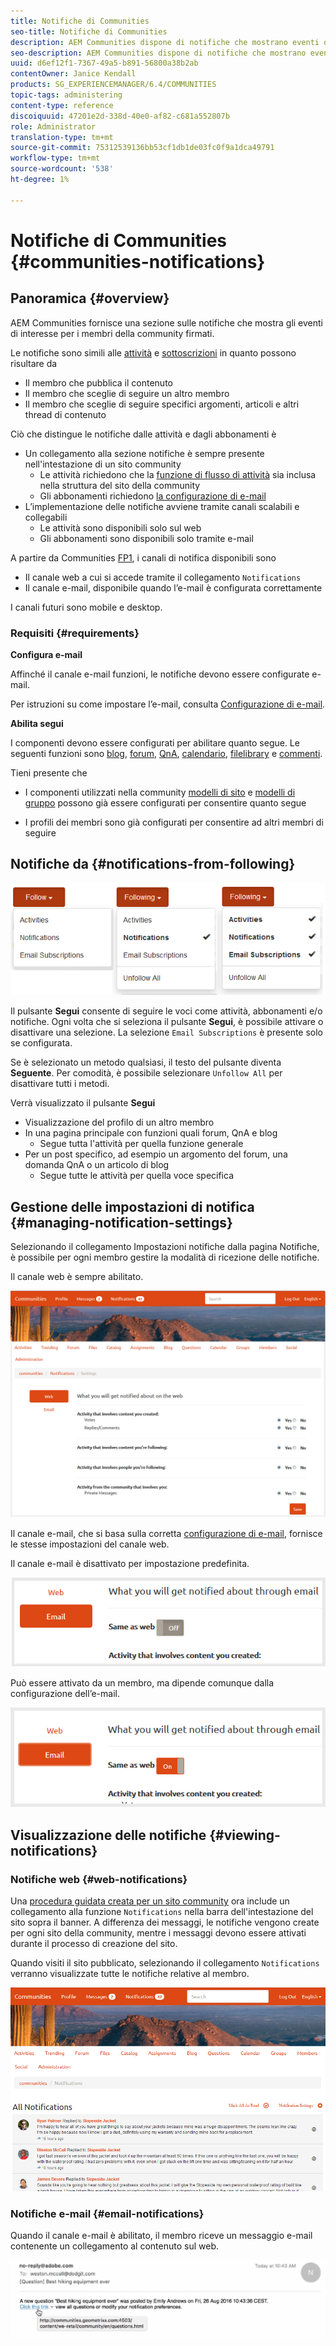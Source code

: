```yaml
---
title: Notifiche di Communities
seo-title: Notifiche di Communities
description: AEM Communities dispone di notifiche che mostrano eventi di interesse per il membro della community che ha effettuato l’accesso
seo-description: AEM Communities dispone di notifiche che mostrano eventi di interesse per il membro della community che ha effettuato l’accesso
uuid: d6ef12f1-7367-49a5-b891-56800a38b2ab
contentOwner: Janice Kendall
products: SG_EXPERIENCEMANAGER/6.4/COMMUNITIES
topic-tags: administering
content-type: reference
discoiquuid: 47201e2d-338d-40e0-af82-c681a552807b
role: Administrator
translation-type: tm+mt
source-git-commit: 75312539136bb53cf1db1de03fc0f9a1dca49791
workflow-type: tm+mt
source-wordcount: '538'
ht-degree: 1%

---
```



# Notifiche di Communities {#communities-notifications}

## Panoramica {#overview}

AEM Communities fornisce una sezione sulle notifiche che mostra gli eventi di interesse per i membri della community firmati.

Le notifiche sono simili alle [attività](essentials-activities.md) e [sottoscrizioni](subscriptions.md) in quanto possono risultare da

* Il membro che pubblica il contenuto
* Il membro che sceglie di seguire un altro membro
* Il membro che sceglie di seguire specifici argomenti, articoli e altri thread di contenuto

Ciò che distingue le notifiche dalle attività e dagli abbonamenti è

* Un collegamento alla sezione notifiche è sempre presente nell&#39;intestazione di un sito community
   * Le attività richiedono che la [funzione di flusso di attività](functions.md#activity-stream-function) sia inclusa nella struttura del sito della community
   * Gli abbonamenti richiedono [la configurazione di e-mail](email.md)
* L’implementazione delle notifiche avviene tramite canali scalabili e collegabili
   * Le attività sono disponibili solo sul web
   * Gli abbonamenti sono disponibili solo tramite e-mail

A partire da Communities [FP1](deploy-communities.md#latestfeaturepack), i canali di notifica disponibili sono

* Il canale web a cui si accede tramite il collegamento `Notifications`
* Il canale e-mail, disponibile quando l’e-mail è configurata correttamente

I canali futuri sono mobile e desktop.

### Requisiti {#requirements}

**Configura e-mail**

Affinché il canale e-mail funzioni, le notifiche devono essere configurate e-mail.

Per istruzioni su come impostare l’e-mail, consulta [Configurazione di e-mail](analytics.md).

**Abilita segui**

I componenti devono essere configurati per abilitare quanto segue. Le seguenti funzioni sono [blog](blog-feature.md), [forum](forum.md), [QnA](working-with-qna.md), [calendario](calendar.md), [filelibrary](file-library.md) e [commenti](comments.md).

Tieni presente che

* I componenti utilizzati nella community [modelli di sito](sites.md) e [modelli di gruppo](tools-groups.md) possono già essere configurati per consentire quanto segue

* I profili dei membri sono già configurati per consentire ad altri membri di seguire

## Notifiche da {#notifications-from-following}

![chlimage_1-254](assets/chlimage_1-254.png)

Il pulsante **Segui** consente di seguire le voci come attività, abbonamenti e/o notifiche. Ogni volta che si seleziona il pulsante **Segui**, è possibile attivare o disattivare una selezione. La selezione `Email Subscriptions` è presente solo se configurata.

Se è selezionato un metodo qualsiasi, il testo del pulsante diventa **Seguente**. Per comodità, è possibile selezionare `Unfollow All` per disattivare tutti i metodi.

Verrà visualizzato il pulsante **Segui**

* Visualizzazione del profilo di un altro membro
* In una pagina principale con funzioni quali forum, QnA e blog
   * Segue tutta l&#39;attività per quella funzione generale
* Per un post specifico, ad esempio un argomento del forum, una domanda QnA o un articolo di blog
   * Segue tutte le attività per quella voce specifica

## Gestione delle impostazioni di notifica {#managing-notification-settings}

Selezionando il collegamento Impostazioni notifiche dalla pagina Notifiche, è possibile per ogni membro gestire la modalità di ricezione delle notifiche.

Il canale web è sempre abilitato.

![chlimage_1-255](assets/chlimage_1-255.png)

Il canale e-mail, che si basa sulla corretta [configurazione di e-mail](email.md), fornisce le stesse impostazioni del canale web.

Il canale e-mail è disattivato per impostazione predefinita.

![chlimage_1-256](assets/chlimage_1-256.png)

Può essere attivato da un membro, ma dipende comunque dalla configurazione dell’e-mail.

![chlimage_1-257](assets/chlimage_1-257.png)

## Visualizzazione delle notifiche {#viewing-notifications}

### Notifiche web {#web-notifications}

Una [procedura guidata creata per un sito community](sites-console.md) ora include un collegamento alla funzione `Notifications` nella barra dell&#39;intestazione del sito sopra il banner. A differenza dei messaggi, le notifiche vengono create per ogni sito della community, mentre i messaggi devono essere attivati durante il processo di creazione del sito.

Quando visiti il sito pubblicato, selezionando il collegamento `Notifications` verranno visualizzate tutte le notifiche relative al membro.

![chlimage_1-258](assets/chlimage_1-258.png)

### Notifiche e-mail {#email-notifications}

Quando il canale e-mail è abilitato, il membro riceve un messaggio e-mail contenente un collegamento al contenuto sul web.

![chlimage_1-259](assets/chlimage_1-259.png)

